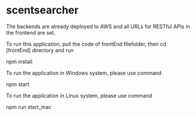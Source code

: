 # scentsearcher
The backends are already deployed to AWS and all URLs for RESTful APIs in the frontend are set.

To run this application, pull the code of frontEnd filefolder, then cd [frontEnd] directory and run

npm install

To run the application in Windows system, please use command

npm start

To run the application in Linux system, please use command

npm run start_mac
